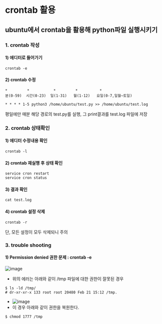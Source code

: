 # crontab 활용

## ubuntu에서 crontab을 활용해 python파일 실행시키기

### 1. crontab 작성  
#### 1) 에디터로 들어가기
```
crontab -e
```  
#### 2) crontab 수정
```
*         *           *         *          *
분(0-59)  시간(0-23)  일(1-31)   월(1-12)   요일(0-7,일월~토일)
```

```
* * * * 1-5 python3 /home/ubuntu/test.py >> /home/ubuntu/test.log
```
평일에만 매분 해당 경로의 test.py를 실행, 그 print결과를 test.log 파일에 저장





### 2. crontab 상태확인
#### 1) 에디터 수정내용 확인
```
crontab -l
```

#### 2) crontab 재실행 후 상태 확인
```
service cron restart
service cron status
```

#### 3) 결과 확인
```
cat test.log
```

#### 4) crontab 설정 삭제
```
crontab -r
```
단, 모든 설정이 모두 삭제되니 주의



### 3. trouble shooting
#### 1) Permission denied 권한 문제 : crontab -e
![image](https://user-images.githubusercontent.com/87905878/154897008-9dbad366-b497-4e9d-8faf-1b771c6627f5.png)  
- 위의 에러는 아래와 같이 /tmp 파일에 대한 권한이 잘못된 경우
```
$ ls -ld /tmp/
# dr-xr-xr-x 133 root root 20480 Feb 21 15:12 /tmp.
```
- ![image](https://user-images.githubusercontent.com/87905878/154903631-e1f68f26-4193-47be-a0fd-36045eba5ba1.png)
- 이 경우 아래와 같이 권한을 복원한다.
```
$ chmod 1777 /tmp
```

